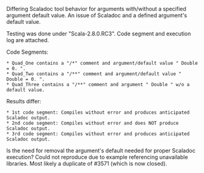 Differing Scaladoc tool behavior for arguments with/without a specified argument default value.  An issue of Scaladoc and a defined argument's default value.  

Testing was done under "Scala-2.8.0.RC3".  Code segment and execution log are attached.

Code Segments:

    * Quad_One contains a "/*" comment and argument/default value " Double = 0. ".
    * Quad_Two contains a "/**" comment and argument/default value " Double = 0. ".
    * Quad_Three contains a "/**" comment and argument " Double " w/o a default value.

Results differ:

    * 1st code segment: Compiles without error and produces anticipated Scaladoc output.
    * 2nd code segment: Compiles without error and does NOT produce Scaladoc output.
    * 3rd code segment: Compiles without error and produces anticipated Scaladoc output.

Is the need for removal the argument's default needed for proper Scaladoc execution?
Could not reproduce due to example referencing unavailable libraries. Most likely a duplicate of #3571 (which is now closed).
